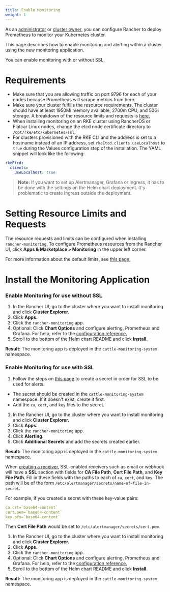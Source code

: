 ```yaml
---
title: Enable Monitoring
weight: 1
---
```


As an [administrator]({{<baseurl>}}/rancher/v2.5/en/admin-settings/rbac/global-permissions/) or [cluster owner]({{<baseurl>}}/rancher/v2.5/en/admin-settings/rbac/cluster-project-roles/#cluster-roles), you can configure Rancher to deploy Prometheus to monitor your Kubernetes cluster.

This page describes how to enable monitoring and alerting within a cluster using the new monitoring application.

You can enable monitoring with or without SSL.

# Requirements

- Make sure that you are allowing traffic on port 9796 for each of your nodes because Prometheus will scrape metrics from here.
- Make sure your cluster fulfills the resource requirements. The cluster should have at least 1950Mi memory available, 2700m CPU, and 50Gi storage. A breakdown of the resource limits and requests is [here.]({{<baseurl>}}/rancher/v2.5/en/monitoring-alerting/configuration/helm-chart-options/#configuring-resource-limits-and-requests)
- When installing monitoring on an RKE cluster using RancherOS or Flatcar Linux nodes, change the etcd node certificate directory to `/opt/rke/etc/kubernetes/ssl`.
- For clusters provisioned with the RKE CLI and the address is set to a hostname instead of an IP address, set `rkeEtcd.clients.useLocalhost` to `true` during the Values configuration step of the installation. The YAML snippet will look like the following:

```yaml
rkeEtcd:
  clients:
    useLocalhost: true
```

> **Note:** If you want to set up Alertmanager, Grafana or Ingress, it has to be done with the settings on the Helm chart deployment. It's problematic to create Ingress outside the deployment.

# Setting Resource Limits and Requests

The resource requests and limits can be configured when installing `rancher-monitoring`.  To configure Prometheus resources from the Rancher UI, click **Apps & Marketplace > Monitoring** in the upper left corner.

For more information about the default limits, see [this page.]({{<baseurl>}}/rancher/v2.5/en/monitoring-alerting/configuration/helm-chart-options/#configuring-resource-limits-and-requests)

# Install the Monitoring Application

<Tabs>
<TabItem label="Rancher v2.5.8">

### Enable Monitoring for use without SSL

1. In the Rancher UI, go to the cluster where you want to install monitoring and click **Cluster Explorer.**
1. Click **Apps.**
1. Click the `rancher-monitoring` app.
1. Optional: Click **Chart Options** and configure alerting, Prometheus and Grafana. For help, refer to the [configuration reference.]({{<baseurl>}}/rancher/v2.5/en/monitoring-alerting/configuration/helm-chart-options/)
1. Scroll to the bottom of the Helm chart README and click **Install.**

**Result:** The monitoring app is deployed in the `cattle-monitoring-system` namespace.

### Enable Monitoring for use with SSL

1. Follow the steps on [this page]({{<baseurl>}}/rancher/v2.5/en/k8s-in-rancher/secrets/) to create a secret in order for SSL to be used for alerts.
 - The secret should be created in the `cattle-monitoring-system` namespace. If it doesn't exist, create it first.
 - Add the `ca`, `cert`, and `key` files to the secret.
1. In the Rancher UI, go to the cluster where you want to install monitoring and click **Cluster Explorer.**
1. Click **Apps.**
1. Click the `rancher-monitoring` app.
1. Click **Alerting**.
1. Click **Additional Secrets** and add the secrets created earlier.

**Result:** The monitoring app is deployed in the `cattle-monitoring-system` namespace.

When [creating a receiver,]({{<baseurl>}}/rancher/v2.5/en/monitoring-alerting/configuration/alertmanager/#creating-receivers-in-the-rancher-ui) SSL-enabled receivers such as email or webhook will have a **SSL** section with fields for **CA File Path**, **Cert File Path**, and **Key File Path**. Fill in these fields with the paths to each of `ca`, `cert`, and `key`. The path will be of the form `/etc/alertmanager/secrets/name-of-file-in-secret`.

For example, if you created a secret with these key-value pairs:

```yaml
ca.crt=`base64-content`
cert.pem=`base64-content`
key.pfx=`base64-content`
```

Then **Cert File Path** would be set to `/etc/alertmanager/secrets/cert.pem`.

</TabItem>
<TabItem label="Rancher v2.5.0-2.5.7">

1. In the Rancher UI, go to the cluster where you want to install monitoring and click **Cluster Explorer.**
1. Click **Apps.**
1. Click the `rancher-monitoring` app.
1. Optional: Click **Chart Options** and configure alerting, Prometheus and Grafana. For help, refer to the [configuration reference.]({{<baseurl>}}/rancher/v2.5/en/monitoring-alerting/configuration/helm-chart-options/)
1. Scroll to the bottom of the Helm chart README and click **Install.**

**Result:** The monitoring app is deployed in the `cattle-monitoring-system` namespace.

</TabItem>

</Tabs>
